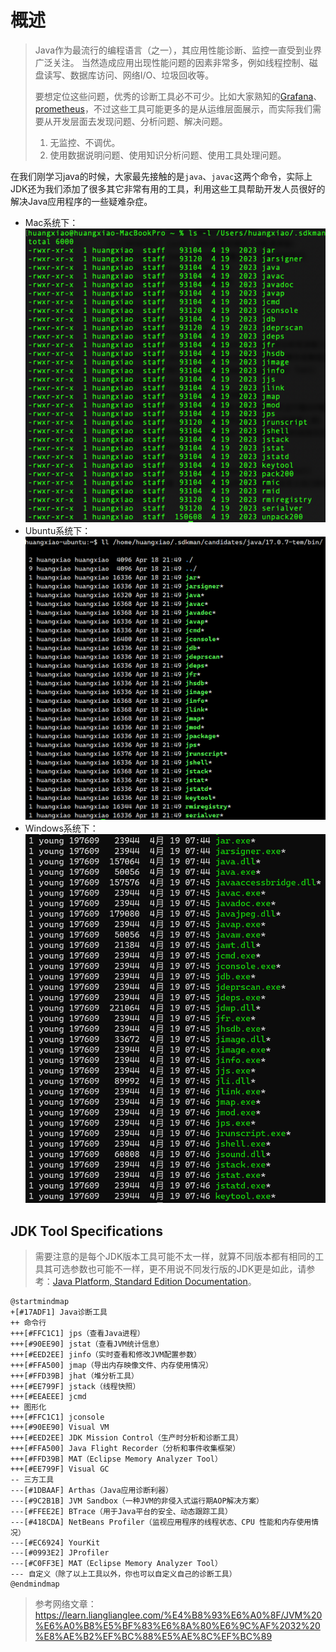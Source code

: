 # 概述
> Java作为最流行的编程语言（之一），其应用性能诊断、监控一直受到业界广泛关注。
> 当然造成应用出现性能问题的因素非常多，例如线程控制、磁盘读写、数据库访问、网络I/O、垃圾回收等。
> 
> 要想定位这些问题，优秀的诊断工具必不可少。比如大家熟知的[Grafana](https://grafana.com/zh-cn/grafana/?tech=target&plcmt=footer-banner&aud=china#grafana-versions)、[prometheus](https://prometheus.io/)，不过这些工具可能更多的是从运维层面展示，而实际我们需要从开发层面去发现问题、分析问题、解决问题。
> 1. 无监控、不调优。
> 2. 使用数据说明问题、使用知识分析问题、使用工具处理问题。

在我们刚学习java的时候，大家最先接触的是`java`、`javac`这两个命令，实际上JDK还为我们添加了很多其它非常有用的工具，利用这些工具帮助开发人员很好的解决Java应用程序的一些疑难杂症。
- Mac系统下：
![java-bin-mac.png](assets/java-bin-mac.png)
- Ubuntu系统下：
![java-bin-ubuntu.png](assets/java-bin-ubuntu.png)
- Windows系统下：
![java-bin-windows.png](assets/java-bin-windows.png)

## JDK Tool Specifications
> 需要注意的是每个JDK版本工具可能不太一样，就算不同版本都有相同的工具其可选参数也可能不一样，更不用说不同发行版的JDK更是如此，请参考：[Java Platform, Standard Edition Documentation](https://docs.oracle.com/en/java/javase/index.html)。

```plantuml
@startmindmap
+[#17ADF1] Java诊断工具
++ 命令行
+++[#FFC1C1] jps（查看Java进程）
+++[#90EE90] jstat（查看JVM统计信息）
+++[#EED2EE] jinfo（实时查看和修改JVM配置参数）
+++[#FFA500] jmap（导出内存映像文件、内存使用情况）
+++[#FFD39B] jhat（堆分析工具）
+++[#EE799F] jstack（线程快照）
+++[#EEAEEE] jcmd
++ 图形化
+++[#FFC1C1] jconsole
+++[#90EE90] Visual VM
+++[#EED2EE] JDK Mission Control（生产时分析和诊断工具）
+++[#FFA500] Java Flight Recorder（分析和事件收集框架）
+++[#FFD39B] MAT（Eclipse Memory Analyzer Tool）
+++[#EE799F] Visual GC
-- 三方工具
---[#1DBAAF] Arthas（Java应用诊断利器）
---[#9C2B1B] JVM Sandbox（一种JVM的非侵入式运行期AOP解决方案）
---[#FFEE2E] BTrace（用于Java平台的安全、动态跟踪工具）
---[#418CDA] NetBeans Profiler（监视应用程序的线程状态、CPU 性能和内存使用情况）
---[#EC6924] YourKit
---[#0993E2] JProfiler
---[#C0FF3E] MAT（Eclipse Memory Analyzer Tool）
--- 自定义（除了以上工具以外，你也可以自定义自己的诊断工具）
@endmindmap
```

> 参考网络文章：https://learn.lianglianglee.com/%E4%B8%93%E6%A0%8F/JVM%20%E6%A0%B8%E5%BF%83%E6%8A%80%E6%9C%AF%2032%20%E8%AE%B2%EF%BC%88%E5%AE%8C%EF%BC%89